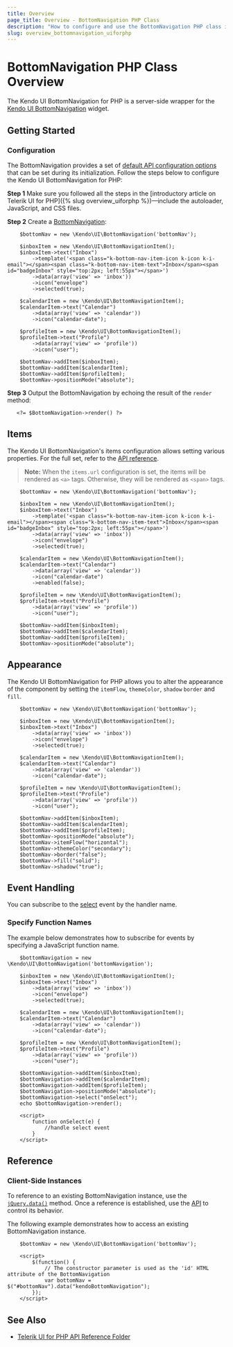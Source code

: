 ```yaml
---
title: Overview
page_title: Overview - BottomNavigation PHP Class
description: "How to configure and use the BottomNavigation PHP class in Kendo UI."
slug: overview_bottomnavigation_uiforphp
---
```


# BottomNavigation PHP Class Overview

The Kendo UI BottomNavigation for PHP is a server-side wrapper for the [Kendo UI BottomNavigation](https://demos.telerik.com/kendo-ui/bottomnavigation/index) widget.

## Getting Started

### Configuration

The BottomNavigation provides a set of [default API configuration options](/api/php/Kendo/UI/BottomNavigation) that can be set during its initialization. Follow the steps below to configure the Kendo UI BottomNavigation for PHP:

**Step 1** Make sure you followed all the steps in the [introductory article on Telerik UI for PHP]({% slug overview_uiforphp %})&mdash;include the autoloader, JavaScript, and CSS files.

**Step 2** Create a [BottomNavigation](/api/php/Kendo/UI/BottomNavigation):

        $bottomNav = new \Kendo\UI\BottomNavigation('bottomNav');

        $inboxItem = new \Kendo\UI\BottomNavigationItem();
        $inboxItem->text("Inbox")
            ->template('<span class="k-bottom-nav-item-icon k-icon k-i-email"></span><span class="k-bottom-nav-item-text">Inbox</span><span id="badgeInbox" style="top:2px; left:55px"></span>')
            ->data(array('view' => 'inbox'))
            ->icon("envelope")
            ->selected(true);

        $calendarItem = new \Kendo\UI\BottomNavigationItem();
        $calendarItem->text("Calendar")
            ->data(array('view' => 'calendar'))
            ->icon("calendar-date");

        $profileItem = new \Kendo\UI\BottomNavigationItem();
        $profileItem->text("Profile")
            ->data(array('view' => 'profile'))
            ->icon("user");

        $bottomNav->addItem($inboxItem);
        $bottomNav->addItem($calendarItem);
        $bottomNav->addItem($profileItem);
        $bottomNav->positionMode("absolute");


**Step 3** Output the BottomNavigation by echoing the result of the `render` method:

       <?= $BottomNavigation->render() ?>

## Items

The Kendo UI BottomNavigation's items configuration allows setting various properties. For the full set, refer to the [API reference](api/javascript/ui/bottomnavigation/configuration/items).

> **Note:** When the `items.url` configuration is set, the items will be rendered as `<a>` tags. Otherwise, they will be rendered as `<span>` tags.

        $bottomNav = new \Kendo\UI\BottomNavigation('bottomNav');

        $inboxItem = new \Kendo\UI\BottomNavigationItem();
        $inboxItem->text("Inbox")
            ->template('<span class="k-bottom-nav-item-icon k-icon k-i-email"></span><span class="k-bottom-nav-item-text">Inbox</span><span id="badgeInbox" style="top:2px; left:55px"></span>')
            ->data(array('view' => 'inbox'))
            ->icon("envelope")
            ->selected(true);

        $calendarItem = new \Kendo\UI\BottomNavigationItem();
        $calendarItem->text("Calendar")
            ->data(array('view' => 'calendar'))
            ->icon("calendar-date")
            ->enabled(false);

        $profileItem = new \Kendo\UI\BottomNavigationItem();
        $profileItem->text("Profile")
            ->data(array('view' => 'profile'))
            ->icon("user");

        $bottomNav->addItem($inboxItem);
        $bottomNav->addItem($calendarItem);
        $bottomNav->addItem($profileItem);
        $bottomNav->positionMode("absolute");

## Appearance

The Kendo UI BottomNavigation for PHP allows you to alter the appearance of the component by setting the `itemFlow`, `themeColor`, `shadow` `border` and `fill`.

        $bottomNav = new \Kendo\UI\BottomNavigation('bottomNav');

        $inboxItem = new \Kendo\UI\BottomNavigationItem();
        $inboxItem->text("Inbox")
            ->data(array('view' => 'inbox'))
            ->icon("envelope")
            ->selected(true);

        $calendarItem = new \Kendo\UI\BottomNavigationItem();
        $calendarItem->text("Calendar")
            ->data(array('view' => 'calendar'))
            ->icon("calendar-date");

        $profileItem = new \Kendo\UI\BottomNavigationItem();
        $profileItem->text("Profile")
            ->data(array('view' => 'profile'))
            ->icon("user");

        $bottomNav->addItem($inboxItem);
        $bottomNav->addItem($calendarItem);
        $bottomNav->addItem($profileItem);
        $bottomNav->positionMode("absolute");
        $bottomNav->itemFlow("horizontal");
        $bottomNav->themeColor("secondary");
        $bottomNav->border("false");
        $bottomNav->fill("solid");
        $bottomNav->shadow("true");

## Event Handling

You can subscribe to the [select](/api/javascript/ui/bottomnavigation/events/select) event by the handler name.

### Specify Function Names

The example below demonstrates how to subscribe for events by specifying a JavaScript function name.

        $bottomNavigation = new \Kendo\UI\BottomNavigation('bottomNavigation');

        $inboxItem = new \Kendo\UI\BottomNavigationItem();
        $inboxItem->text("Inbox")
            ->data(array('view' => 'inbox'))
            ->icon("envelope")
            ->selected(true);

        $calendarItem = new \Kendo\UI\BottomNavigationItem();
        $calendarItem->text("Calendar")
            ->data(array('view' => 'calendar'))
            ->icon("calendar-date");

        $profileItem = new \Kendo\UI\BottomNavigationItem();
        $profileItem->text("Profile")
            ->data(array('view' => 'profile'))
            ->icon("user");

        $bottomNavigation->addItem($inboxItem);
        $bottomNavigation->addItem($calendarItem);
        $bottomNavigation->addItem($profileItem);
        $bottomNavigation->positionMode("absolute");
        $bottomNavigation->select("onSelect");
        echo $bottomNavigation->render();

        <script>
            function onSelect(e) {
                //handle select event
            }
        </script>

## Reference

### Client-Side Instances

To reference to an existing BottomNavigation instance, use the [`jQuery.data()`](https://api.jquery.com/jQuery.data/) method. Once a reference is established, use the [API](/api/javascript/ui/BottomNavigation) to control its behavior.

The following example demonstrates how to access an existing BottomNavigation instance.

        $bottomNav = new \Kendo\UI\BottomNavigation('bottomNav');

        <script>
            $(function() {
                // The constructor parameter is used as the 'id' HTML attribute of the BottomNavigation
                var bottomNav = $("#bottomNav").data("kendoBottomNavigation");
            });
        </script>

## See Also

* [Telerik UI for PHP API Reference Folder](/api/php/Kendo/UI/BottomNavigation)
